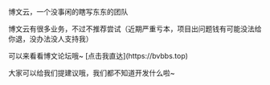 </p>博文云，一个没事闲的瞎写东东的团队</p>
</p>博文云有很多业务，不过不推荐尝试（近期严重亏本，项目出问题钱有可能没法给你退，没办法没人支持我）</p>
</p>可以来看看博文论坛哦~  [点击我直达](https://bvbbs.top)</p>
</p~~VP主题不鸡巴维护了目前博文云正在修福VP主题，可以联系我们进行提出建议</p>
</p>大家可以给我们提建议哦，我们都不知道开发什么啦~</p>
